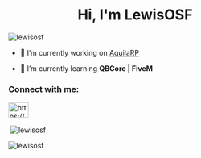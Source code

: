 <h1 align="center">Hi, I'm LewisOSF</h1>
<p align="left"> <img src="https://komarev.com/ghpvc/?username=lewisosf&label=Profile%20views&color=0e75b6&style=flat" alt="lewisosf" /> </p>

- 🔭 I’m currently working on [AquilaRP](https://discord.gg/aquilarp)

- 🌱 I’m currently learning **QBCore | FiveM**

<h3 align="left">Connect with me:</h3>
<p align="left">
<a href="https://discord.gg/https://discord.gg/aquilarp" target="blank"><img align="center" src="https://raw.githubusercontent.com/rahuldkjain/github-profile-readme-generator/master/src/images/icons/Social/discord.svg" alt="https://discord.gg/aquilarp" height="30" width="40" /></a>
</p>

<p>&nbsp;<img align="center" src="https://github-readme-stats.vercel.app/api?username=lewisosf&show_icons=true&locale=en" alt="lewisosf" /></p>

<p><img align="center" src="https://github-readme-streak-stats.herokuapp.com/?user=lewisosf&" alt="lewisosf" /></p>
